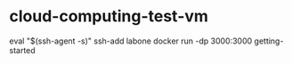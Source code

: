 # cloud-computing-test-vm

eval "$(ssh-agent -s)"
ssh-add labone
docker run -dp 3000:3000 getting-started
